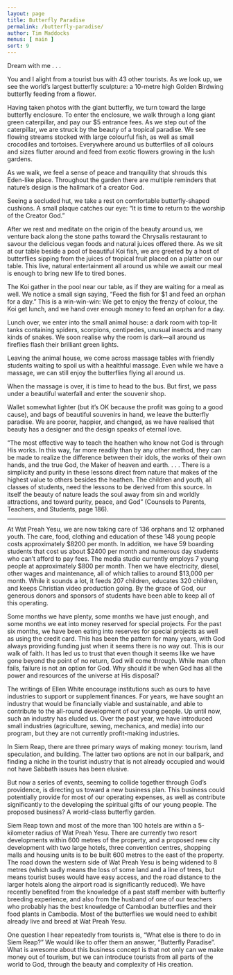 ```yaml
---
layout: page
title: Butterfly Paradise
permalink: /butterfly-paradise/
author: Tim Maddocks
menus: [ main ]
sort: 9
---
```


Dream with me . . .

You and I alight from a tourist bus with 43 other tourists. As we look up, we
see the world’s largest butterfly sculpture: a 10-metre high Golden Birdwing
butterfly feeding from a flower.

Having taken photos with the giant butterfly, we turn toward the large butterfly
enclosure. To enter the enclosure, we walk through a long giant green
caterpillar, and pay our $5 entrance fees. As we step out of the caterpillar, we
are struck by the beauty of a tropical paradise. We see flowing streams stocked
with large colourful fish, as well as small crocodiles and tortoises. Everywhere
around us butterflies of all colours and sizes flutter around and feed from
exotic flowers growing in the lush gardens.

As we walk, we feel a sense of peace and tranquility that shrouds this Eden-like
place. Throughout the garden there are multiple reminders that nature’s design
is the hallmark of a creator God.

Seeing a secluded hut, we take a rest on comfortable butterfly-shaped cushions.
A small plaque catches our eye: “It is time to return to the worship of the
Creator God.”

After we rest and meditate on the origin of the beauty around us, we venture
back along the stone paths toward the Chrysalis restaurant to savour the
delicious vegan foods and natural juices offered there. As we sit at our table
beside a pool of beautiful Koi fish, we are greeted by a host of butterflies
sipping from the juices of tropical fruit placed on a platter on our table. This
live, natural entertainment all around us while we await our meal is enough to
bring new life to tired bones.

The Koi gather in the pool near our table, as if they are waiting for a meal as
well. We notice a small sign saying, “Feed the fish for $1 and feed an orphan
for a day.” This is a win-win-win: We get to enjoy the frenzy of colour, the Koi
get lunch, and we hand over enough money to feed an orphan for a day.

Lunch over, we enter into the small animal house: a dark room with top-lit tanks
containing spiders, scorpions, centipedes, unusual insects and many kinds of
snakes. We soon realise why the room is dark—all around us fireflies flash their
brilliant green lights.

Leaving the animal house, we come across massage tables with friendly students
waiting to spoil us with a healthful massage. Even while we have a massage, we
can still enjoy the butterflies flying all around us.

When the massage is over, it is time to head to the bus. But first, we pass
under a beautiful waterfall and enter the souvenir shop.

Wallet somewhat lighter (but it’s OK because the profit was going to a good
  cause), and bags of beautiful souvenirs in hand, we leave the butterfly
  paradise. We are poorer, happier, and changed, as we have realised that beauty
  has a designer and the design speaks of eternal love.

“The most effective way to teach the heathen who know not God is through His
works. In this way, far more readily than by any other method, they can be made
to realize the difference between their idols, the works of their own hands, and
the true God, the Maker of heaven and earth. . . . There is a simplicity and
purity in these lessons direct from nature that makes of the highest value to
others besides the heathen. The children and youth, all classes of students,
need the lessons to be derived from this source. In itself the beauty of nature
leads the soul away from sin and worldly attractions, and toward purity, peace,
and God” (Counsels to Parents, Teachers, and Students, page 186).

-----

At Wat Preah Yesu, we are now taking care of 136 orphans and 12 orphaned youth.
The care, food, clothing and education of these 148 young people costs
approximately $8200 per month. In addition, we have 59 boarding students that
cost us about $2400 per month and numerous day students who can’t afford to pay
fees. The media studio currently employs 7 young people at approximately $800
per month. Then we have electricity, diesel, other wages and maintenance, all of
which tallies to around $13,000 per month. While it sounds a lot, it feeds 207
children, educates 320 children, and keeps Christian video production going. By
the grace of God, our generous donors and sponsors of students have been able to
keep all of this operating.

Some months we have plenty, some months we have just enough, and some months we
eat into money reserved for special projects. For the past six months, we have
been eating into reserves for special projects as well as using the credit card.
This has been the pattern for many years, with God always providing funding just
when it seems there is no way out. This is our walk of faith. It has led us to
trust that even though it seems like we have gone beyond the point of no return,
God will come through. While man often fails, failure is not an option for God.
Why should it be when God has all the power and resources of the universe at His
disposal?

The writings of Ellen White encourage institutions such as ours to have
industries to support or supplement finances. For years, we have sought an
industry that would be financially viable and sustainable, and able to
contribute to the all-round development of our young people. Up until now, such
an industry has eluded us. Over the past year, we have introduced small
industries (agriculture, sewing, mechanics, and media) into our program, but
they are not currently profit-making industries.

In Siem Reap, there are three primary ways of making money: tourism, land
speculation, and building. The latter two options are not in our ballpark, and
finding a niche in the tourist industry that is not already occupied and would
not have Sabbath issues has been elusive.

But now a series of events, seeming to collide together through God’s
providence, is directing us toward a new business plan. This business could
potentially provide for most of our operating expenses, as well as contribute
significantly to the developing the spiritual gifts of our young people. The
proposed business? A world-class butterfly garden.

Siem Reap town and most of the more than 100 hotels are within a 5-kilometer
radius of Wat Preah Yesu. There are currently two resort developments within 600
metres of the property, and a proposed new city development with two large
hotels, three convention centres, shopping malls and housing units is to be
built 600 metres to the east of the property. The road down the western side of
Wat Preah Yesu is being widened to 8 metres (which sadly means the loss of some
  land and a line of trees, but means tourist buses would have easy access, and
  the road distance to the larger hotels along the airport road is significantly
  reduced). We have recently benefited from the knowledge of a past staff member
  with butterfly breeding experience, and also from the husband of one of our
  teachers who probably has the best knowledge of Cambodian butterflies and
  their food plants in Cambodia. Most of the butterflies we would need to
  exhibit already live and breed at Wat Preah Yesu.

One question I hear repeatedly from tourists is, “What else is there to do in
Siem Reap?” We would like to offer them an answer, “Butterfly Paradise”. What is
awesome about this business concept is that not only can we make money out of
tourism, but we can introduce tourists from all parts of the world to God,
through the beauty and complexity of His creation.
